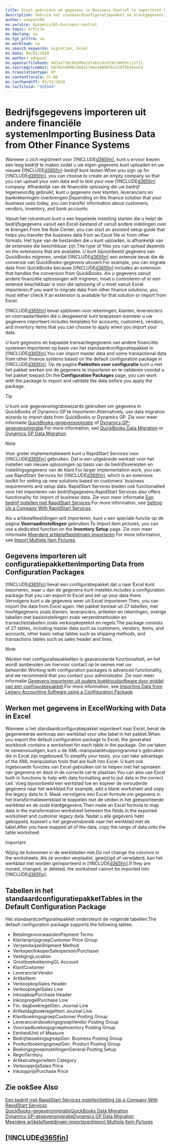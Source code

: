 ```yaml
---
title: Excel gebruiken om gegevens in Business Central te importeren | Microsoft Docs
description: Gebruik het standaardconfiguratiepakket om klantgegevens in Excel toe te voegen en weer in Business Central te importeren.
author: edupont04
ms.service: dynamics365-business-central
ms.topic: article
ms.devlang: na
ms.tgt_pltfrm: na
ms.workload: na
ms.search.keywords: migration, Excel
ms.date: 04/01/2019
ms.author: edupont
ms.openlocfilehash: 0d31e710c0b5d9e1dfa63c9c653b740fdcc12f11
ms.sourcegitcommit: bd78a5d990c9e83174da1409076c22df8b35eafd
ms.translationtype: HT
ms.contentlocale: nl-BE
ms.lasthandoff: 03/31/2019
ms.locfileid: "926544"
---
```

# <a name="importing-business-data-from-other-finance-systems"></a><span data-ttu-id="2e1ea-103">Bedrijfsgegevens importeren uit andere financiële systemen</span><span class="sxs-lookup"><span data-stu-id="2e1ea-103">Importing Business Data from Other Finance Systems</span></span>
<span data-ttu-id="2e1ea-104">Wanneer u zich registreert voor [!INCLUDE[d365fin](includes/d365fin_md.md)], kunt u ervoor kiezen een leeg bedrijf te maken zodat u uw eigen gegevens kunt uploaden en uw nieuwe [!INCLUDE[d365fin](includes/d365fin_md.md)]-bedrijf kunt testen.</span><span class="sxs-lookup"><span data-stu-id="2e1ea-104">When you sign up for [!INCLUDE[d365fin](includes/d365fin_md.md)], you can choose to create an empty company so that you can upload your own data and to test your new [!INCLUDE[d365fin](includes/d365fin_md.md)] company.</span></span> <span data-ttu-id="2e1ea-105">Afhankelijk van de financiële oplossing die uw bedrijf tegenwoordig gebruikt, kunt u gegevens over klanten, leveranciers en bankrekeningen overbrengen.</span><span class="sxs-lookup"><span data-stu-id="2e1ea-105">Depending on the finance solution that your business uses today, you can transfer information about customers, vendors, inventory, and bank accounts.</span></span>  

<span data-ttu-id="2e1ea-106">Vanuit het rolcentrum kunt u een begeleide instelling starten die u helpt de bedrijfsgegevens vanuit een Excel-bestand of vanuit andere indelingen over te brengen.</span><span class="sxs-lookup"><span data-stu-id="2e1ea-106">From the Role Center, you can start an assisted setup guide that helps you transfer the business data from an Excel file or from other formats.</span></span> <span data-ttu-id="2e1ea-107">Het type van de bestanden die u kunt uploaden, is afhankelijk van de extensies die beschikbaar zijn.</span><span class="sxs-lookup"><span data-stu-id="2e1ea-107">The type of files you can upload depends on the extensions that are available.</span></span> <span data-ttu-id="2e1ea-108">U kunt bijvoorbeeld gegevens van QuickBooks migreren, omdat [!INCLUDE[d365fin](includes/d365fin_md.md)] een extensie bevat die de conversie van QuickBooks-gegevens uitvoert.</span><span class="sxs-lookup"><span data-stu-id="2e1ea-108">For example, you can migrate data from QuickBooks because [!INCLUDE[d365fin](includes/d365fin_md.md)] includes an extension that handles the conversion from QuickBooks.</span></span> <span data-ttu-id="2e1ea-109">Als u gegevens vanuit andere financiële oplossingen wilt migreren, moet u controleren of er een extensie beschikbaar is voor die oplossing of u moet vanuit Excel importeren.</span><span class="sxs-lookup"><span data-stu-id="2e1ea-109">If you want to migrate data from other finance solutions, you must either check if an extension is available for that solution or import from Excel.</span></span>  

[!INCLUDE[d365fin](includes/d365fin_md.md)] <span data-ttu-id="2e1ea-110">bevat sjablonen voor rekeningen, klanten, leveranciers en voorraadartikelen die u desgewenst kunt toepassen wanneer u uw gegevens importeert.</span><span class="sxs-lookup"><span data-stu-id="2e1ea-110">includes templates for accounts, customers, vendors, and inventory items that you can choose to apply when you import your data.</span></span>

<span data-ttu-id="2e1ea-111">U kunt gegevens en bepaalde transactiegegevens van andere financiële systemen importeren op basis van het standaardconfiguratiepakket in [!INCLUDE[d365fin](includes/d365fin_md.md)].</span><span class="sxs-lookup"><span data-stu-id="2e1ea-111">You can import master data and some transactional data from other finance systems based on the default configuration package in [!INCLUDE[d365fin](includes/d365fin_md.md)].</span></span> <span data-ttu-id="2e1ea-112">Op de pagina **Pakketten voor configuratie** kunt u met het pakket werken om de gegevens te importeren en te valideren voordat u het pakket toepast.</span><span class="sxs-lookup"><span data-stu-id="2e1ea-112">On the **Configuration Packages** page, you can work with the package to import and validate the data before you apply the package.</span></span>  

> [!TIP]  
> <span data-ttu-id="2e1ea-113">U kunt ook gegevensmigratiewizards gebruiken om gegevens in QuickBooks of Dynamics GP te importeren.</span><span class="sxs-lookup"><span data-stu-id="2e1ea-113">Alternatively, use data migration wizards to import data from QuickBooks or Dynamics GP.</span></span> <span data-ttu-id="2e1ea-114">Zie voor meer informatie [QuickBooks-gegevensmigratie](ui-extensions-quickbooks-data-migration.md) of [Dynamics GP-gegevensmigratie](ui-extensions-dynamicsgp-data-migration.md).</span><span class="sxs-lookup"><span data-stu-id="2e1ea-114">For more information, see [QuickBooks Data Migration](ui-extensions-quickbooks-data-migration.md) or [Dynamics GP Data Migration](ui-extensions-dynamicsgp-data-migration.md).</span></span>

> [!NOTE]  
> <span data-ttu-id="2e1ea-115">Voor groter implementatiewerk kunt u RapidStart Services voor [!INCLUDE[d365fin](includes/d365fin_md.md)] gebruiken. Dat is een uitgebreide werkset voor het instellen van nieuwe oplossingen op basis van de bedrijfsvereisten en instellingsgegevens van de klant.</span><span class="sxs-lookup"><span data-stu-id="2e1ea-115">For larger implementation work, you can use RapidStart Services for [!INCLUDE[d365fin](includes/d365fin_md.md)], which is an extensive toolkit for setting up new solutions based on customers' business requirements and setup data.</span></span> <span data-ttu-id="2e1ea-116">RapidStart Services bieden ook functionaliteit voor het importeren van bedrijfsgegevens.</span><span class="sxs-lookup"><span data-stu-id="2e1ea-116">RapidStart Services also offers functionality for import of business data.</span></span> <span data-ttu-id="2e1ea-117">Zie voor meer informatie [Een bedrijf instellen met RapidStart Services](admin-set-up-a-company-with-rapidstart.md).</span><span class="sxs-lookup"><span data-stu-id="2e1ea-117">For more information, see [Setting Up a Company With RapidStart Services](admin-set-up-a-company-with-rapidstart.md).</span></span>

<span data-ttu-id="2e1ea-118">Als u artikelafbeeldingen wilt importeren, kunt u een speciale functie op de pagina **Voorraadinstellingen** gebruiken.</span><span class="sxs-lookup"><span data-stu-id="2e1ea-118">To import item pictures, you can use a dedicated function on the **Inventory Setup** page.</span></span> <span data-ttu-id="2e1ea-119">Zie voor meer informatie [Meerdere artikelafbeeldingen importeren](inventory-how-import-item-pictures.md).</span><span class="sxs-lookup"><span data-stu-id="2e1ea-119">For more information, see [Import Multiple Item Pictures](inventory-how-import-item-pictures.md).</span></span>

## <a name="importing-data-from-configuration-packages"></a><span data-ttu-id="2e1ea-120">Gegevens importeren uit configuratiepakketten</span><span class="sxs-lookup"><span data-stu-id="2e1ea-120">Importing Data from Configuration Packages</span></span>
[!INCLUDE[d365fin](includes/d365fin_md.md)] <span data-ttu-id="2e1ea-121">bevat een configuratiepakket dat u naar Excel kunt exporteren, waar u dan de gegevens kunt instellen.</span><span class="sxs-lookup"><span data-stu-id="2e1ea-121">includes a configuration package that you can export to Excel and set up your data there.</span></span> <span data-ttu-id="2e1ea-122">Vervolgens kunt u de gegevens weer uit Excel importeren.</span><span class="sxs-lookup"><span data-stu-id="2e1ea-122">Then, you can import the data from Excel again.</span></span> <span data-ttu-id="2e1ea-123">Het pakket bestaat uit 27 tabellen, met hoofdgegevens zoals klanten, leveranciers, artikelen en rekeningen, overige tabellen met basisinstellingen zoals verzendmethoden en transactiestabellen zoals verkoopkoptekst en regels.</span><span class="sxs-lookup"><span data-stu-id="2e1ea-123">The package consists of 27 tables, including master data such as customers, vendors, items, and accounts, other basic setup tables such as shipping methods, and transactions tables such as sales header and lines.</span></span>  

> [!NOTE]  
>   <span data-ttu-id="2e1ea-124">Werken met configuratiepakketten is geavanceerde functionaliteit, en het wordt aanbevolen om hiervoor contact op te nemen met uw beheerder.</span><span class="sxs-lookup"><span data-stu-id="2e1ea-124">Working with configuration packages is advanced functionality, and we recommend that you contact your administrator.</span></span> <span data-ttu-id="2e1ea-125">Zie voor meer informatie [Gegevens importeren uit oudere boekhoudsoftware door middel van een configuratiepakket](across-import-data-configuration-packages.md).</span><span class="sxs-lookup"><span data-stu-id="2e1ea-125">For more information, see [Importing Data from Legacy Accounting Software using a Configuration Package](across-import-data-configuration-packages.md).</span></span>

## <a name="working-with-data-in-excel"></a><span data-ttu-id="2e1ea-126">Werken met gegevens in Excel</span><span class="sxs-lookup"><span data-stu-id="2e1ea-126">Working with Data in Excel</span></span>
<span data-ttu-id="2e1ea-127">Wanneer u het standaardconfiguratiepakket exporteert naar Excel, bevat de gegenereerde werkmap een werkblad voor elke tabel in het pakket.</span><span class="sxs-lookup"><span data-stu-id="2e1ea-127">When you export the default configuration package to Excel, the generated workbook contains a worksheet for each table in the package.</span></span> <span data-ttu-id="2e1ea-128">Om uw taken te vereenvoudigen, kunt u de XML-manipulatiehulpprogramma's gebruiken die in Excel zijn ingebouwd.</span><span class="sxs-lookup"><span data-stu-id="2e1ea-128">To simplify your tasks, you can take advantage of the XML manipulation tools that are built into Excel.</span></span> <span data-ttu-id="2e1ea-129">U kunt ook ingebouwde functies van Excel gebruiken om te helpen met het opmaken van gegevens en deze in de correcte cel te plaatsen.</span><span class="sxs-lookup"><span data-stu-id="2e1ea-129">You can also use Excel built-in functions to help with data formatting and to put data in the correct cell.</span></span> <span data-ttu-id="2e1ea-130">Voeg bijvoorbeeld een werkblad toe en kopieer de verouderde gegevens naar het werkblad.</span><span class="sxs-lookup"><span data-stu-id="2e1ea-130">For example, add a blank worksheet and copy the legacy data to it.</span></span> <span data-ttu-id="2e1ea-131">Maak vervolgens een Excel-formule om gegevens in het transformatiewerkblad te koppelen met de velden in het geëxporteerde werkblad en de oude klantgegevens.</span><span class="sxs-lookup"><span data-stu-id="2e1ea-131">Then make an Excel formula to map data in the transformation worksheet between the fields in the exported worksheet and customer legacy data.</span></span> <span data-ttu-id="2e1ea-132">Nadat u alle gegevens hebt gekoppeld, kopieert u het gegevensbereik naar het werkblad met de tabel.</span><span class="sxs-lookup"><span data-stu-id="2e1ea-132">After you have mapped all of the data, copy the range of data onto the table worksheet.</span></span>  

> [!IMPORTANT]  
>  <span data-ttu-id="2e1ea-133">Wijzig de kolommen in de werkbladen niet.</span><span class="sxs-lookup"><span data-stu-id="2e1ea-133">Do not change the columns in the worksheets.</span></span> <span data-ttu-id="2e1ea-134">Als ze worden verplaatst, gewijzigd of verwijderd, kan het werkblad niet worden geïmporteerd in [!INCLUDE[d365fin](includes/d365fin_md.md)].</span><span class="sxs-lookup"><span data-stu-id="2e1ea-134">If they are moved, changed, or deleted, the worksheet cannot be imported into [!INCLUDE[d365fin](includes/d365fin_md.md)].</span></span>

## <a name="tables-in-the-default-configuration-package"></a><span data-ttu-id="2e1ea-135">Tabellen in het standaardconfiguratiepakket</span><span class="sxs-lookup"><span data-stu-id="2e1ea-135">Tables in the Default Configuration Package</span></span>
<span data-ttu-id="2e1ea-136">Het standaardconfiguratiepakket ondersteunt de volgende tabellen:</span><span class="sxs-lookup"><span data-stu-id="2e1ea-136">The default configuration package supports the following tables:</span></span>

-   <span data-ttu-id="2e1ea-137">Betalingsvoorwaarden</span><span class="sxs-lookup"><span data-stu-id="2e1ea-137">Payment Terms</span></span>
-   <span data-ttu-id="2e1ea-138">Klantenprijsgroep</span><span class="sxs-lookup"><span data-stu-id="2e1ea-138">Customer Price Group</span></span>
-   <span data-ttu-id="2e1ea-139">Verzendwijze</span><span class="sxs-lookup"><span data-stu-id="2e1ea-139">Shipment Method</span></span>
-   <span data-ttu-id="2e1ea-140">Verkoper/Inkoper</span><span class="sxs-lookup"><span data-stu-id="2e1ea-140">Salesperson/Purchaser</span></span>
-   <span data-ttu-id="2e1ea-141">Vestiging</span><span class="sxs-lookup"><span data-stu-id="2e1ea-141">Location</span></span>
-   <span data-ttu-id="2e1ea-142">Grootboekrekening</span><span class="sxs-lookup"><span data-stu-id="2e1ea-142">GL Account</span></span>
-   <span data-ttu-id="2e1ea-143">Klant</span><span class="sxs-lookup"><span data-stu-id="2e1ea-143">Customer</span></span>
-   <span data-ttu-id="2e1ea-144">Leverancier</span><span class="sxs-lookup"><span data-stu-id="2e1ea-144">Vendor</span></span>
-   <span data-ttu-id="2e1ea-145">Artikel</span><span class="sxs-lookup"><span data-stu-id="2e1ea-145">Item</span></span>
-   <span data-ttu-id="2e1ea-146">Verkoopkop</span><span class="sxs-lookup"><span data-stu-id="2e1ea-146">Sales Header</span></span>
-   <span data-ttu-id="2e1ea-147">Verkoopregel</span><span class="sxs-lookup"><span data-stu-id="2e1ea-147">Sales Line</span></span>
-   <span data-ttu-id="2e1ea-148">Inkoopkop</span><span class="sxs-lookup"><span data-stu-id="2e1ea-148">Purchase Header</span></span>
-   <span data-ttu-id="2e1ea-149">Inkoopregel</span><span class="sxs-lookup"><span data-stu-id="2e1ea-149">Purchase Line</span></span>
-   <span data-ttu-id="2e1ea-150">Fin. dagboekregel</span><span class="sxs-lookup"><span data-stu-id="2e1ea-150">Gen. Journal Line</span></span>
-   <span data-ttu-id="2e1ea-151">Artikeldagboekregel</span><span class="sxs-lookup"><span data-stu-id="2e1ea-151">Item Journal Line</span></span>
-   <span data-ttu-id="2e1ea-152">Klantboekingsgroep</span><span class="sxs-lookup"><span data-stu-id="2e1ea-152">Customer Posting Group</span></span>
-   <span data-ttu-id="2e1ea-153">Leveranciersboekingsgroep</span><span class="sxs-lookup"><span data-stu-id="2e1ea-153">Vendor Posting Group</span></span>
-   <span data-ttu-id="2e1ea-154">Voorraadboekingsgroep</span><span class="sxs-lookup"><span data-stu-id="2e1ea-154">Inventory Posting Group</span></span>
-   <span data-ttu-id="2e1ea-155">Eenheid</span><span class="sxs-lookup"><span data-stu-id="2e1ea-155">Unit of Measure</span></span>
-   <span data-ttu-id="2e1ea-156">Bedrijfsboekingsgroep</span><span class="sxs-lookup"><span data-stu-id="2e1ea-156">Gen. Business Posting Group</span></span>
-   <span data-ttu-id="2e1ea-157">Productboekingsgroep</span><span class="sxs-lookup"><span data-stu-id="2e1ea-157">Gen. Product Posting Group</span></span>
-   <span data-ttu-id="2e1ea-158">Boekingsgroepinstellingen</span><span class="sxs-lookup"><span data-stu-id="2e1ea-158">General Posting Setup</span></span>
-   <span data-ttu-id="2e1ea-159">Regio</span><span class="sxs-lookup"><span data-stu-id="2e1ea-159">Territory</span></span>
-   <span data-ttu-id="2e1ea-160">Artikelcategorie</span><span class="sxs-lookup"><span data-stu-id="2e1ea-160">Item Category</span></span>
-   <span data-ttu-id="2e1ea-161">Verkoopprijs</span><span class="sxs-lookup"><span data-stu-id="2e1ea-161">Sales Price</span></span>
-   <span data-ttu-id="2e1ea-162">Inkoopprijs</span><span class="sxs-lookup"><span data-stu-id="2e1ea-162">Purchase Price</span></span>

## <a name="see-also"></a><span data-ttu-id="2e1ea-163">Zie ook</span><span class="sxs-lookup"><span data-stu-id="2e1ea-163">See Also</span></span>
[<span data-ttu-id="2e1ea-164">Een bedrijf met RapidStart Services instellen</span><span class="sxs-lookup"><span data-stu-id="2e1ea-164">Setting Up a Company With RapidStart Services</span></span>](admin-set-up-a-company-with-rapidstart.md)  
[<span data-ttu-id="2e1ea-165">QuickBooks-gegevensmigratie</span><span class="sxs-lookup"><span data-stu-id="2e1ea-165">QuickBooks Data Migration</span></span>](ui-extensions-quickbooks-data-migration.md)  
[<span data-ttu-id="2e1ea-166">Dynamics GP-gegevensmigratie</span><span class="sxs-lookup"><span data-stu-id="2e1ea-166">Dynamics GP Data Migration</span></span>](ui-extensions-dynamicsgp-data-migration.md)  
[<span data-ttu-id="2e1ea-167">Meerdere artikelafbeeldingen importeren</span><span class="sxs-lookup"><span data-stu-id="2e1ea-167">Import Multiple Item Pictures</span></span>](inventory-how-import-item-pictures.md)

## [!INCLUDE[d365fin](includes/free_trial_md.md)]  
